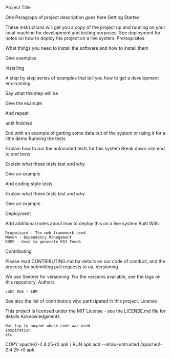 Project Title

One Paragraph of project description goes here
Getting Started

These instructions will get you a copy of the project up and running on your local machine for development and testing purposes. See deployment for notes on how to deploy the project on a live system.
Prerequisites

What things you need to install the software and how to install them

Give examples

Installing

A step by step series of examples that tell you how to get a development env running

Say what the step will be

Give the example

And repeat

until finished

End with an example of getting some data out of the system or using it for a little demo
Running the tests

Explain how to run the automated tests for this system
Break down into end to end tests

Explain what these tests test and why

Give an example

And coding style tests

Explain what these tests test and why

Give an example

Deployment

Add additional notes about how to deploy this on a live system
Built With

    Dropwizard - The web framework used
    Maven - Dependency Management
    ROME - Used to generate RSS Feeds

Contributing

Please read CONTRIBUTING.md for details on our code of conduct, and the process for submitting pull requests to us.
Versioning

We use SemVer for versioning. For the versions available, see the tags on this repository.
Authors

    John Doe - IBM

See also the list of contributors who participated in this project.
License

This project is licensed under the MIT License - see the LICENSE.md file for details
Acknowledgments

    Hat tip to anyone whose code was used
    Inspiration
    etc

COPY apache2-2.4.25-r0.apk /
RUN apk add  --allow-untrusted /apache2-2.4.25-r0.apk